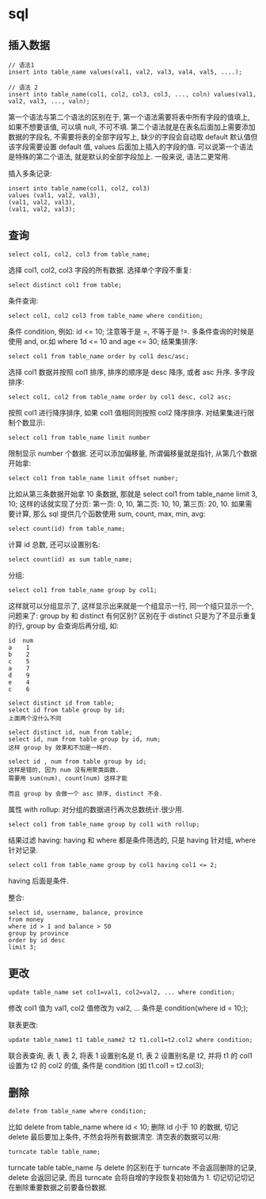 # sql

## 插入数据
```
// 语法1
insert into table_name values(val1, val2, val3, val4, val5, ....);

// 语法 2
insert into table_name(col1, col2, col3, col3, ..., coln) values(val1, val2, val3, ..., valn);
```
第一个语法与第二个语法的区别在于, 第一个语法需要将表中所有字段的值填上, 如果不想要该值, 可以填 null, 不可不填.
第二个语法就是在表名后面加上需要添加数据的字段名, 不需要将表的全部字段写上, 缺少的字段会自动取 default 默认值但该字段需要设置 default 值, values 后面加上插入的字段的值.
可以说第一个语法是特殊的第二个语法, 就是默认的全部字段加上. 一般来说, 语法二更常用.

插入多条记录: 
```
insert into table_name(col1, col2, col3)
values (val1, val2, val3),
(val1, val2, val3),
(val1, val2, val3);
```
## 查询
```
select col1, col2, col3 from table_name;
```
选择 col1, col2, col3 字段的所有数据.
选择单个字段不重复:
```
select distinct col1 from table;
```
条件查询:
```
select col1, col2 col3 from table_name where condition;
```
条件 condition, 例如: id <= 10; 注意等于是 =, 不等于是 !=. 多条件查询的时候是使用 and, or.如 where 1d <= 10 and age <= 30;
结果集排序:
```
select col1 from table_name order by col1 desc/asc;
```
选择 col1 数据并按照 col1 排序, 排序的顺序是 desc 降序, 或者 asc 升序.
多字段排序:
```
select col1, col2 from table_name order by col1 desc, col2 asc;
```
按照 col1 进行降序排序, 如果 col1 值相同则按照 col2 降序排序.
对结果集进行限制个数显示:
```
select col1 from table_name limit number
```
限制显示 number 个数据.
还可以添加偏移量, 所谓偏移量就是指针, 从第几个数据开始拿:
```
select col1 from table_name limit offset number;
```
比如从第三条数据开始拿 10 条数据, 那就是 select col1 from table_name limit 3, 10; 这样的话就实现了分页: 
第一页: 0, 10, 第二页: 10, 10, 第三页: 20, 10.
如果需要计算, 那么 sql 提供几个函数使用 sum, count, max, min, avg:
```
select count(id) from table_name;
``` 
计算 id 总数, 还可以设置别名:
```
select count(id) as sum table_name;
```

分组:
```
select col1 from table_name group by col1;
```
这样就可以分组显示了, 这样显示出来就是一个组显示一行, 同一个组只显示一个, 问题来了: group by 和 distinct 有何区别?
区别在于 distinct 只是为了不显示重复的行, group by 会查询后再分组, 如:
```
id  num
a    1
b    2
c    5
a    7
d    9
e    4
c    6

select distinct id from table;
select id from table group by id;
上面两个没什么不同

select distinct id, num from table;
select id, num from table group by id, num;
这样 group by 效果和不加是一样的.

select id , num from table group by id;
这样是错的, 因为 num 没有用聚类函数.
需要用 sum(num), count(num) 这样才能

而且 group by 会做一个 asc 排序, distinct 不会.
```
属性 with rollup: 对分组的数据进行再次总数统计.很少用.
```
select col1 from table_name group by col1 with rollup;
```
结果过滤 having:
having 和 where 都是条件筛选的, 只是 having 针对组, where 针对记录.
```
select col1 from table_name group by col1 having col1 <= 2;
```
having 后面是条件.

整合:
```
select id, username, balance, province 
from money 
where id > 1 and balance > 50 
group by province 
order by id desc 
limit 3;
```

## 更改
```
update table_name set col1=val1, col2=val2, ... where condition;
```
修改 col1 值为 val1, col2 值修改为 val2, ... 条件是 condition(where id = 10;);

联表更改:
```
update table_name1 t1 table_name2 t2 t1.col1=t2.col2 where condition;
```
联合表查询, 表 1, 表 2, 将表 1 设置别名是 t1, 表 2 设置别名是 t2, 并将 t1 的 col1 设置为 t2 的 col2 的值, 条件是 condition (如 t1.col1 = t2.col3);

## 删除
```
delete from table_name where condition;
```
比如 delete from table_name where id < 10; 删除 id 小于 10 的数据, 切记 delete 最后要加上条件, 不然会将所有数据清空.
清空表的数据可以用:
```
turncate table table_name;
```
turncate table table_name 与 delete 的区别在于 turncate 不会返回删除的记录, delete 会返回记录, 而且 turncate 会将自增的字段恢复初始值为 1.
切记切记切记在删除重要数据之前要备份数据. 
